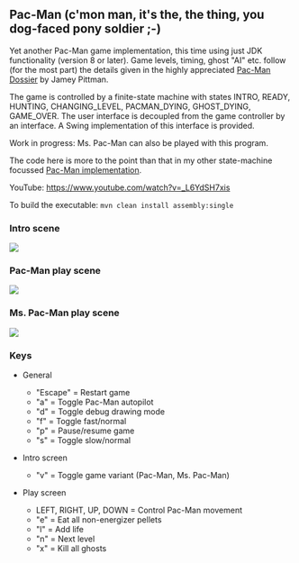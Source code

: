 ## Pac-Man (c'mon man, it's the, the thing, you dog-faced pony soldier ;-)
Yet another Pac-Man game implementation, this time using just JDK functionality (version 8 or later). Game levels, timing, ghost "AI" etc. follow (for the most part) the details given in the highly appreciated [Pac-Man Dossier](https://pacman.holenet.info) by Jamey Pittman.

The game is controlled by a finite-state machine with states INTRO, READY, HUNTING, CHANGING_LEVEL, PACMAN_DYING, GHOST_DYING, GAME_OVER. The user interface is decoupled from the game controller by an interface. A Swing implementation of this interface is provided.

Work in progress: Ms. Pac-Man can also be played with this program.

The code here is more to the point than that in my other state-machine focussed [Pac-Man implementation](https://github.com/armin-reichert/pacman).

YouTube: https://www.youtube.com/watch?v=_L6YdSH7xis

To build the executable:
```mvn clean install assembly:single```

### Intro scene
<img src="pacman/doc/intro.png">

### Pac-Man play scene
<img src="pacman/doc/playing.png">

### Ms. Pac-Man play scene
<img src="pacman/doc/mspacman_playing.png">

### Keys

- General
  - "Escape" = Restart game
  - "a" = Toggle Pac-Man autopilot
  - "d" = Toggle debug drawing mode
  - "f" = Toggle fast/normal
  - "p" = Pause/resume game
  - "s" = Toggle slow/normal 

- Intro screen
  - "v" = Toggle game variant (Pac-Man, Ms. Pac-Man)

- Play screen
  - LEFT, RIGHT, UP, DOWN = Control Pac-Man movement
  - "e" = Eat all non-energizer pellets
  - "l" = Add life
  - "n" = Next level
  - "x" = Kill all ghosts
  
